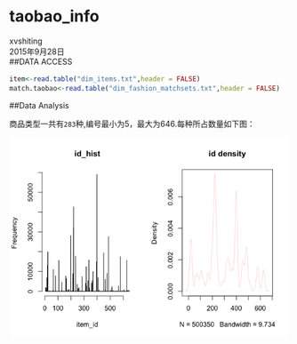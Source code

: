 # taobao_info
xvshiting  
2015年9月28日  
##DATA ACCESS


```r
item<-read.table("dim_items.txt",header = FALSE)
match.taobao<-read.table("dim_fashion_matchsets.txt",header = FALSE)
```

##Data Analysis

商品类型一共有`283`种,编号最小为5，最大为646.每种所占数量如下图：

![](taobao_info_files/figure-html/unnamed-chunk-2-1.png) 
